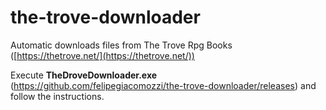 # the-trove-downloader
Automatic downloads files from The Trove Rpg Books ([https://thetrove.net/](https://thetrove.net/))

Execute **TheDroveDownloader.exe** (https://github.com/felipegiacomozzi/the-trove-downloader/releases) and follow the instructions.

